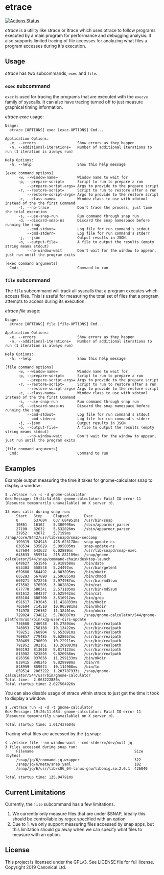 # etrace
[![Actions Status](https://github.com/anonymouse64/etrace/workflows/Go/badge.svg)](https://github.com/anonymouse64/etrace/actions)

_etrace_ is a utility like strace or ltrace which uses ptrace to follow programs executed by a main program for performance and debugging analysis. It also supports limited tracing of file accesses for analyzing what files a program accesses during it's execution.

## Usage

_etrace_ has two subcommands, `exec` and `file`.

### `exec` subcommand

`exec` is used for tracing the programs that are executed with the `execve` family of syscalls. It can also have tracing turned off to just measure graphical timing information.

_etrace exec_ usage:

```
Usage:
  etrace [OPTIONS] exec [exec-OPTIONS] Cmd...

Application Options:
  -e, --errors                   Show errors as they happen
  -n, --additional-iterations=   Number of additional iterations to run (1 iteration is always run)

Help Options:
  -h, --help                     Show this help message

[exec command options]
      -w, --window-name=         Window name to wait for
      -p, --prepare-script=      Script to run to prepare a run
          --prepare-script-args= Args to provide to the prepare script
      -r, --restore-script=      Script to run to restore after a run
          --restore-script-args= Args to provide to the restore script
      -c, --class-name=          Window class to use with xdotool instead of the the first Command
      -t, --no-trace             Don't trace the process, just time the total execution
      -s, --use-snap-run         Run command through snap run
      -d, --discard-snap-ns      Discard the snap namespace before running the snap
          --cmd-stdout=          Log file for run command's stdout
          --cmd-stderr=          Log file for run command's stderr
      -j, --json                 Output results in JSON
      -o, --output-file=         A file to output the results (empty string means stdout)
          --no-window-wait       Don't wait for the window to appear, just run until the program exits

[exec command arguments]
  Cmd:                           Command to run

```

### `file` subcommand

The `file` subcommand will track all syscalls that a program executes which access files. This is useful for measuring the total set of files that a program attempts to access during its execution.

_etrace file_ usage:

```
Usage:
  etrace [OPTIONS] file [file-OPTIONS] Cmd...

Application Options:
  -e, --errors                   Show errors as they happen
  -n, --additional-iterations=   Number of additional iterations to run (1 iteration is always run)

Help Options:
  -h, --help                     Show this help message

[file command options]
      -w, --window-name=         Window name to wait for
      -p, --prepare-script=      Script to run to prepare a run
          --prepare-script-args= Args to provide to the prepare script
      -r, --restore-script=      Script to run to restore after a run
          --restore-script-args= Args to provide to the restore script
      -c, --class-name=          Window class to use with xdotool instead of the the first Command
      -s, --use-snap-run         Run command through snap run
      -d, --discard-snap-ns      Discard the snap namespace before running the snap
          --cmd-stdout=          Log file for run command's stdout
          --cmd-stderr=          Log file for run command's stderr
      -j, --json                 Output results in JSON
      -o, --output-file=         A file to output the results (empty string means stdout)
          --no-window-wait       Don't wait for the window to appear, just run until the program exits

[file command arguments]
  Cmd:                           Command to run

```


## Examples

Example output measuring the time it takes for gnome-calculator snap to display a window :

```
$ ./etrace run -s -d gnome-calculator
Gdk-Message: 19:24:54.686: gnome-calculator: Fatal IO error 11 (Resource temporarily unavailable) on X server :0.

33 exec calls during snap run:
     Start   Stop     Elapsed       Exec
     0       637604   637.604951ms  /usr/bin/snap
     10861   16162    5.300998ms    /sbin/apparmor_parser
     27100   32632    5.532026ms    /sbin/apparmor_parser
     37952   43672    5.7199ms      /snap/core/8442/usr/lib/snapd/snap-seccomp
     199319  624943   425.623178ms  snap-update-ns
     630534  635629   5.095005ms    snap-update-ns
     637604  643633   6.02889ms     /usr/lib/snapd/snap-exec
     643633  859514   215.881109ms  /snap/gnome-calculator/544/snap/command-chain/desktop-launch
     648627  651546   2.918958ms    /bin/date
     653303  658548   5.24497ms     /usr/bin/getent
     659688  664492   4.803895ms    /bin/mkdir
     665293  667890   2.596855ms    /bin/chmod
     669271  672246   2.974987ms    /usr/bin/md5sum
     673502  676505   3.002882ms    /bin/cat
     677770  680341   2.571105ms    /usr/bin/md5sum
     681612  684237   2.625942ms    /bin/cat
     685184  688700   3.516912ms    /bin/grep
     691617  703045   11.428833ms   /bin/mkdir
     703604  714510   10.905981ms   /bin/mkdir
     714978  726362   11.38401ms    /bin/mkdir
     729024  734812   5.788087ms    /snap/gnome-calculator/544/gnome-platform/usr/bin/xdg-user-dirs-update
     736660  746938   10.27894ms    /usr/bin/realpath
     748053  758188   10.13422ms    /usr/bin/realpath
     759251  768904   9.653091ms    /usr/bin/realpath
     769857  779485   9.628057ms    /usr/bin/realpath
     780469  790699   10.22911ms    /usr/bin/realpath
     791952  802161   10.209083ms   /usr/bin/realpath
     803193  813010   9.817123ms    /usr/bin/realpath
     813982  823803   9.820938ms    /usr/bin/realpath
     826356  837656   11.299133ms   /bin/mkdir
     838415  848245   9.829998ms    /bin/rm
     848959  859074   10.114908ms   /bin/ln
     859514  2063222  1.203707933s  /snap/gnome-calculator/544/usr/bin/gnome-calculator
Total time:  2.063222886s
Total startup time: 2.027564926s
```

You can also disable usage of strace within strace to just get the time it took to display a window:

```
$ ./etrace run -s -d -t gnome-calculator
Gdk-Message: 19:26:11.684: gnome-calculator: Fatal IO error 11 (Resource temporarily unavailable) on X server :0.

Total startup time: 1.017437604s
```

Tracing what files are accessed by the `jq` snap:

```
$ ./etrace file --no-window-wait --cmd-stderr=/dev/null jq
3 files accessed during snap run:
     Filename                                              Size (bytes)
     /snap/jq/6/command-jq.wrapper                         322
     /snap/jq/6/meta/snap.yaml                             182
     /snap/jq/6/usr/lib/x86_64-linux-gnu/libonig.so.2.0.1  426840

Total startup time: 125.04791ms
```

## Current Limitations

Currently, the `file` subcommand has a few limitations. 

1. We currently only measure files that are under $SNAP, ideally this should be controllable by regex specified with an option
1. Due to 1, we only support measuring files accessed by snap apps, but this limitation should go away when we can specify what files to measure with an option.

## License
This project is licensed under the GPLv3. See LICENSE file for full license. Copyright 2019 Canonical Ltd.
